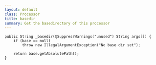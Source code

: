 ```yaml
---
layout: default
class: Processor
title: basedir
summary: Get the basedirectory of this processor
---
```


	public String _basedir(@SuppressWarnings("unused") String args[]) {
		if (base == null)
			throw new IllegalArgumentException("No base dir set");

		return base.getAbsolutePath();
	}

